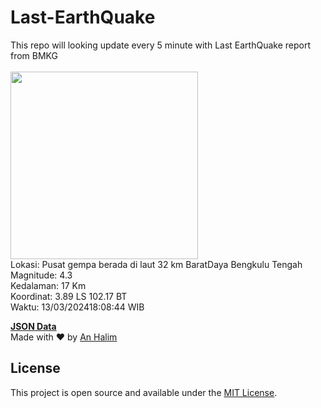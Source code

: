 # Last-EarthQuake
This repo will looking update every 5 minute with Last EarthQuake report from BMKG
<br>
<br>
<img src="https://static.bmkg.go.id/20240313180844.mmi.jpg" width="300"/>
<br>
Lokasi: Pusat gempa berada di laut 32 km BaratDaya Bengkulu Tengah <br>
Magnitude: 4.3 <br>
Kedalaman: 17 Km <br>
Koordinat: 3.89 LS 102.17 BT <br>
Waktu: 13/03/202418:08:44 WIB <br>

<a href="./data/data.json">**JSON Data**</a>
<br>
Made with ❤️ by <a href="https://github.com/an-halim">An Halim</a>
## License

This project is open source and available under the [MIT License](LICENSE).
